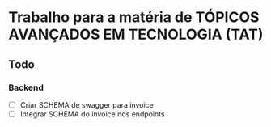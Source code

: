 # Trabalho para a matéria de TÓPICOS AVANÇADOS EM TECNOLOGIA (TAT)

## Todo

### Backend
- [ ] Criar SCHEMA de swagger para invoice
- [ ] Integrar SCHEMA do invoice nos endpoints